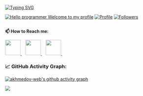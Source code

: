 
[![Typing SVG](https://readme-typing-svg.herokuapp.com?color=%2336BCF7&center=true&vCenter=true&width=600&lines=Hi+there+👋,+I+am+Shohbaxt+Ahmedov;+Welcome+to+My+Profile!;Over+1+years+of+programming+experience;Live+in+Uzbekistan;Always+learning+new+things+;Junior+Full+Stack+Developer)](https://git.io/typing-svg)

[![Hello programmer Welcome to my profile](https://img.shields.io/badge/Hello_Developers-Welcome-gold.svg?style=flat&logo=github)](https://github.com/akhmedov-web) [![Profile](https://Visitor-badge.glitch.me/badge?page_id=akhmedov-web.profileviews-badge)](https://github.com/akhmedov-web) [![Followers](https://img.shields.io/github/followers/akhmedov-web?style=social)](https://github.com/akhmedov-web?tab=followers)

##

**📫 How to Reach me:**

<a href="https://www.instagram.com/akhmedov_code/"> <img src="https://img.icons8.com/fluent/48/000000/instagram-new.png" width="50px"/> </a>&nbsp;&nbsp;
<a href="https://facebook.com/shohbaxt.ahmedov"> <img src="https://img.icons8.com/fluency/48/000000/facebook.png" width="50px"/> </a>&nbsp;&nbsp;
<a href="https://t.me/akhmedov_blogs"> <img src="https://img.icons8.com/fluency/48/000000/telegram-app.png" width="50px"/> </a>&nbsp;&nbsp;

<!--   GitHub stats graph -->
### 📈 GitHub Activity Graph:
[![akhmedov-web's github activity graph](https://activity-graph.herokuapp.com/graph?username=akhmedov-web&theme=react-dark)](https://github.com/akhmedov-web/github-readme-activity-graph)


<img src="https://github-readme-streak-stats.herokuapp.com/?user=akhmedov-web"></img>
